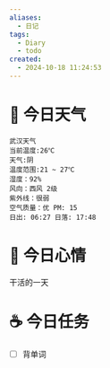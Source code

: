 ```yaml
---
aliases:
  - 日记
tags:
  - Diary
  - todo
created:
  - 2024-10-18 11:24:53
---
```

# 🌅 今日天气

``` 
武汉天气
当前温度:26℃
天气:阴
温度范围:21 ~ 27℃
湿度：92%
风向：西风 2级
紫外线：很弱
空气质量：优 PM: 15
日出: 06:27 日落: 17:48
```

# 🍋 今日心情

干活的一天

# ☕ 今日任务

- [ ] 背单词



